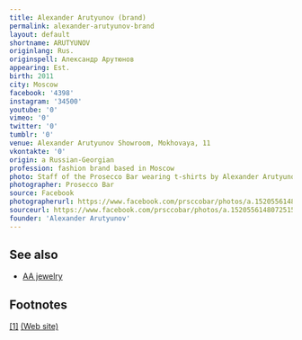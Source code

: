 ```yaml
---
title: Alexander Arutyunov (brand)
permalink: alexander-arutyunov-brand
layout: default
shortname: ARUTYUNOV
originlang: Rus.
originspell: Александр Арутюнов
appearing: Est.
birth: 2011
city: Moscow
facebook: '4398'
instagram: '34500'
youtube: '0'
vimeo: '0'
twitter: '0'
tumblr: '0'
venue: Alexander Arutyunov Showroom, Mokhovaya, 11
vkontakte: '0'
origin: a Russian-Georgian
profession: fashion brand based in Moscow
photo: Staff of the Prosecco Bar wearing t-shirts by Alexander Arutyunov
photographer: Prosecco Bar
source: Facebook
photographerurl: https://www.facebook.com/prsccobar/photos/a.1520556148072515/1679327238862071/?type=3&theater
sourceurl: https://www.facebook.com/prsccobar/photos/a.1520556148072515/1679327238862071/?type=3&theater
founder: 'Alexander Arutyunov'
---
```


<!---
To edit top block see
icon "Meta Data"
on right menu
Full edit instructions
{{ site.url }}/edit
-->

## See also

+ [AA jewelry](alexander-arutyunov-jewelry)

## Footnotes

[[1]](#a1) <span id="f1"></span> [(Web site)](http://alexanderarutyunov.ru/en/history)
